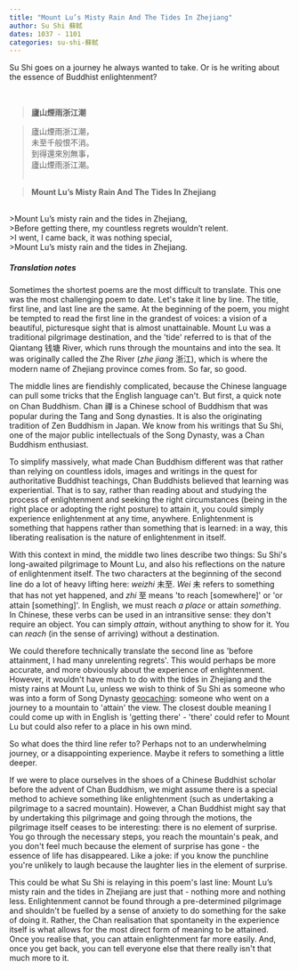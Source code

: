 ```yaml
---
title: "Mount Lu’s Misty Rain And The Tides In Zhejiang"
author: Su Shi 蘇軾
dates: 1037 - 1101
categories: su-shi-蘇軾
---
```

Su Shi goes on a journey he always wanted to take.<!--more--> Or is he writing about the essence of Buddhist enlightenment?
  
<br>
  
>**廬山煙雨浙江潮**

  
>廬山煙雨浙江潮，<br>
>未至千般恨不消。<br>
>到得還來別無事，<br>
>廬山煙雨浙江潮。<br><br>

>**Mount Lu’s Misty Rain And The Tides In Zhejiang**
<br>      
>Mount Lu’s misty rain and the tides in Zhejiang, <br>
>Before getting there, my countless regrets wouldn’t relent. <br>
>I went, I came back, it was nothing special, <br>
>Mount Lu’s misty rain and the tides in Zhejiang. <br>
    
##### Translation notes

Sometimes the shortest poems are the most difficult to translate. This one was the most challenging poem to date. Let's take it line by line. The title, first line, and last line are the same. At the beginning of the poem, you might be tempted to read the first line in the grandest of voices: a vision of a beautiful, picturesque sight that is almost unattainable. Mount Lu was a traditional pilgrimage destination, and the 'tide' referred to is that of the Qiantang 钱塘 River, which runs through the mountains and into the sea. It was originally called the Zhe River (*zhe jiang* 浙江), which is where the modern name of Zhejiang province comes from. So far, so good. <br>

The middle lines are fiendishly complicated, because the Chinese language can pull some tricks that the English language can't. But first, a quick note on Chan Buddhism. Chan 禪 is a Chinese school of Buddhism that was popular during the Tang and Song dynasties. It is also the originating tradition of Zen Buddhism in Japan. We know from his writings that Su Shi, one of the major public intellectuals of the Song Dynasty, was a Chan Buddhism enthusiast.<br>

To simplify massively, what made Chan Buddhism different was that rather than relying on countless idols, images and writings in the quest for authoritative Buddhist teachings, Chan Buddhists believed that learning was experiential. That is to say, rather than reading about and studying the process of enlightenment and seeking the right circumstances (being in the right place or adopting the right posture) to attain it, you could simply experience enlightenment at any time, anywhere. Enlightenment is something that happens rather than something that is learned: in a way, this liberating realisation is the nature of enlightenment in itself.<br>

With this context in mind, the middle two lines describe two things: Su Shi's long-awaited pilgrimage to Mount Lu, and also his reflections on the nature of enlightenment itself. The two characters at the beginning of the second line do a lot of heavy lifting here: *weizhi* 未至. *Wei* 未 refers to something that has not yet happened, and *zhi* 至 means 'to reach [somewhere]' or 'or attain [something]'. In English, we must reach *a place* or attain *something*. In Chinese, these verbs can be used in an intransitive sense: they don't require an object. You can simply *attain*, without anything to show for it. You can *reach* (in the sense of arriving) without a destination.<br>

We could therefore technically translate the second line as 'before attainment, I had many unrelenting regrets'. This would perhaps be more accurate, and more obviously about the experience of enlightenment. However, it wouldn't have much to do with the tides in Zhejiang and the misty rains at Mount Lu, unless we wish to think of Su Shi as someone who was into a form of Song Dynasty [geocaching](https://en.wikipedia.org/wiki/Geocaching): someone who went on a journey to a mountain to 'attain' the view. The closest double meaning I could come up with in English is 'getting there' - 'there' could refer to Mount Lu but could also refer to a place in his own mind.<br>

So what does the third line refer to? Perhaps not to an underwhelming journey, or a disappointing experience. Maybe it refers to something a little deeper. <br>

If we were to place ourselves in the shoes of a Chinese Buddhist scholar before the advent of Chan Buddhism, we might assume there is a special method to achieve something like enlightenment (such as undertaking a pilgrimage to a sacred mountain). However, a Chan Buddhist might say that by undertaking this pilgrimage and going through the motions, the pilgrimage itself ceases to be interesting: there is no element of surprise. You go through the necessary steps, you reach the mountain's peak, and you don't feel much because the element of surprise has gone - the essence of life has disappeared. Like a joke: if you know the punchline you're unlikely to laugh because the laughter lies in the element of surprise. <br>

This could be what Su Shi is relaying in this poem's last line: Mount Lu’s misty rain and the tides in Zhejiang are just that - nothing more and nothing less. Enlightenment cannot be found through a pre-determined pilgrimage and shouldn't be fuelled by a sense of anxiety to do something for the sake of doing it. Rather, the Chan realisation that spontaneity in the experience itself is what allows for the most direct form of meaning to be attained. Once you realise that, you can attain enlightenment far more easily. And, once you get back, you can tell everyone else that there really isn't that much more to it.